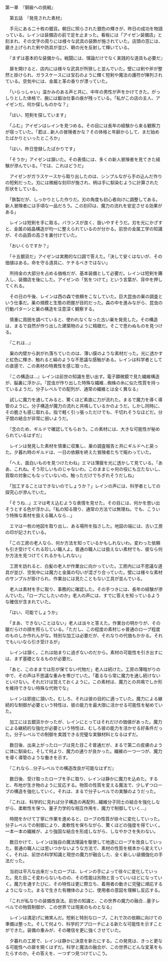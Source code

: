 第一章　『銅級への挑戦』

　第五話　『発見された素材』

　手元にある二十枚の銀貨。朝日に照らされた銀色の輝きが、昨日の成功を物語っている。レインは装備店の前で足を止まった。看板には「アイゼン装備店」と刻まれ、その文字の周りには様々な武具の装飾が施されていた。店頭の窓には、磨き上げられた剣や防具が並び、朝の光を反射して輝いている。

　『まずは基本的な装備から。戦闘には、理論だけでなく実践的な道具も必要だ』

　扉を開けると、店内には様々な武具が所狭しと並んでいた。壁には剣や斧が整然と掛けられ、ガラスケースには宝石のように輝く短剣や魔法の護符が陳列されている。空気中には、金属と革の香りが漂っていた。

　「いらっしゃい」温かみのある声と共に、中年の男性が声をかけてきた。がっしりとした体格で、腕には鍛冶仕事の痕が残っている。「私がこの店の主人、アイゼンだ。何か探しものかな？」

　「はい、短剣を探しています」

　「ふむ」アイゼンはレインを見つめる。その目には長年の経験から来る観察力が宿っていた。「君は...新人の冒険者かな？その体格と年齢からして、まだ始めたばかりといったところか」

　「はい、昨日登録したばかりです」

　「そうか」アイゼンは頷いた。その表情には、多くの新人冒険者を見てきた経験が滲んでいる。「では、これはどうだ」

　アイゼンがガラスケースから取り出したのは、シンプルながら手の込んだ作りの短剣だった。刃には微細な刻印が施され、柄は手に馴染むように計算された形状をしている。

　「鉄製だが、しっかりとした作りだ。刃の角度も初心者向けに調整してある。新人冒険者には手頃な一品だろう。この刻印は、魔力の流れを安定させる効果がある」

　レインは短剣を手に取る。バランスが良く、扱いやすそうだ。刃を光にかざすと、金属の結晶構造が均一に整えられているのが分かる。前世の金属工学の知識が、その品質の高さを裏付けていた。

　「おいくらですか？」

　「十五銀貨だ」アイゼンは実務的な口調で答えた。「決して安くはないが、その価値はある。命を守る道具に、ケチるべきではない」

　所持金の大部分を占める価格だが、基本装備として必要だ。レインは短剣を購入し、装備店を後にした。アイゼンの「気をつけて」という言葉が、背中を押してくれる。

　その日の午後、レインは西の森で依頼をこなしていた。巨大昆虫の巣の調査という仕事だ。巣の規模と生態の把握が目的だった。森の中を進みながら、昆虫の行動パターンと巣の構造を注意深く観察する。

　慎重に周囲を調べていると、使われなくなった古い巣を発見した。その構造は、まるで自然が作り出した建築物のように精緻だ。そこで思わぬものを見つける。

　『これは...』

　巣の内壁から剥がれ落ちていたのは、薄い膜のような素材だった。光に透かすと虹色に輝き、触れると絹のような不思議な感触がある。レインは科学者としての直感で、この素材の特異性を感じ取った。

　『この構造は...』レインは前世の知識を思い出す。電子顕微鏡で見た繊維構造が、脳裏に浮かぶ。『昆虫が作り出した特殊な繊維...蜘蛛の糸に似た性質を持っているようだ。分子レベルでの配列が、通常の繊維とは全く異なる』

　試しに魔力を通してみると、驚くほど素直に力が流れた。まるで魔力を導く導管のように。分子構造が魔力の流れと共鳴しているかのようだ。しかし同時に、その脆さも感じ取れる。指で軽く引っ張っただけでも、千切れそうなほどだ。分子間の結合が非常に弱いようだ。

　『念のため、ギルドで確認してもらおう。この素材には、大きな可能性が秘められているはずだ』

　レインは発見した素材を慎重に収集し、巣の調査報告と共にギルドへと戻った。夕暮れ時のギルドは、一日の依頼を終えた冒険者たちで賑わっていた。

　「へえ、面白いものを見つけたわね」エマは薄膜を光に透かして見ている。「ああ、これね。そう珍しいものじゃないわ。このままじゃ何の役にも立たないし、買取の対象にもなっていないの。触っただけでちぎれそうだしね」

　「加工することはできないのでしょうか？」レインの声には、科学者としての探究心が滲んでいた。

　「そうね...」エマは考え込むような表情を見せた。その目には、何かを思い出そうとする色が浮かぶ。「私の知る限り、通常の方法では無理ね。でも、こういう特殊な素材を扱える職人なら...」

　エマは一枚の地図を取り出し、ある場所を指さした。地図の端には、古い工房の印が記されている。

　「この工房の老人なら、何か方法を知っているかもしれないわ。変わった依頼も引き受けてくれる珍しい職人よ。普通の職人には扱えない素材でも、彼なら何か方法を見つけてくれるかもしれない」

　工房を訪れると、白髪の老人が作業台に向かっていた。工房内には不思議な道具が並び、空気中には魔力と金属の匂いが混ざり合っていた。壁には様々な素材のサンプルが掛けられ、作業台には見たこともない工具が並んでいる。

　老人は素材を手に取り、事務的に確認した。その手つきには、長年の経験が滲んでいた。「ローブにしたいのか」老人の声には、すでに答えを知っているような確信が含まれていた。

　「はい、可能でしょうか」

　「まあ、できないことはない」老人は淡々と答えた。作業台の明かりが、その皺だらけの顔を照らしている。「ただし、この程度の素材じゃ普通のローブ程度のものしか作れんがな。特別な加工は必要だが、それなりの代価もかかる。それでもいいなら引き受けるが」

　レインは頷く。これは始まりに過ぎないのだから。素材の可能性を引き出すには、まず基礎となるものが必要だ。

　「あと、このままでは形が保てない代物だ」老人は続けた。工房の薄暗がりの中で、その声は不思議な重みを帯びていた。「着るなら常に魔力を通し続けないといけない。それだけは覚えておくように。この素材は、魔力との共鳴でしか形を維持できない特殊な代物でな」

　レインは即座に頷いた。むしろ、それは彼の目的に適っていた。魔力による継続的な制御が必要という特性は、彼の能力を最大限に活かせる可能性を秘めていた。

　加工には五銀貨かかったが、レインにとってはそれだけの価値があった。魔力による継続的な強化が必要という特性は、むしろ彼の能力を活かせる好条件だった。分子レベルでの制御を実践できる完璧な実験材料となるはずだ。

　数日後、出来上がったローブは見た目こそ普通だが、まるで第二の皮膚のように体に馴染む。そして何より、魔力の通りが良かった。繊維の一つ一つが、魔力を導く導管のような働きを示す。

　『これなら...分子レベルでの構造改良が可能なはずだ』

　数日後、受け取ったローブを手に取り、レインは静かに魔力を込めた。すると、布地が生き物のように反応する。物質の性質を変える魔法で、少しずつローブの構造を強化していく。それは、まるで分子レベルでの実験のようだった。

　『これは、科学的に見れば分子構造の再配列...繊維分子同士の結合を強化しながら、柔軟性を保つ。量子力学的な相互作用を、魔力で制御していく...』

　時間をかけて丁寧に作業を進めると、ローブの性質が徐々に変化していった。分子レベルでの制御により、柔軟性を保ちながら、驚くほどの強度を得ていく。一本一本の繊維が、より強固な結合を形成しながら、しなやかさを失わない。

　数日かけて、レインは独自の魔法理論を駆使して地道にローブを改良していった。普通の職人には思いつかないような方法で、素材の性質を根本から変えていく。それは、前世の科学知識と現世の魔力が融合した、全く新しい装備強化の手法だった。

　当初は平凡な出来だったローブは、レインの手によって徐々に変化していった。見た目こそ変わらないものの、その性能は別物と言っていいほどになっていく。魔力を通すたびに、その特性は更に際立ち、着用者の動きに完璧に順応するようになった。まるで生きた有機体のように、使用者の意図を理解し反応する。

　『これが私なりの装備改良法。前世の知識と、この世界の魔力の融合...量子レベルでの物質制御が、この世界では現実のものとなる』

　レインは満足げに微笑んだ。短剣と特別なローブ。これで次の依頼に向けての準備は整った。そして何より、科学的アプローチによる新たな可能性を示すことができた。装備の重みが、その確信を更に強くさせていた。

　夕暮れの工房で、レインは静かに決意を新たにする。この発見は、きっと更なる可能性への扉を開くはずだ。科学と魔法の融合が、この世界にどんな変革をもたらすのか。その答えを、一つずつ見つけていこう。